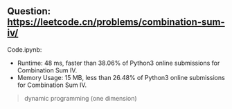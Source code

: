 ## Question: https://leetcode.cn/problems/combination-sum-iv/

Code.ipynb:
* Runtime: 48 ms, faster than 38.06% of Python3 online submissions for Combination Sum IV.
* Memory Usage: 15 MB, less than 26.48% of Python3 online submissions for Combination Sum IV.
> dynamic programming (one dimension)

